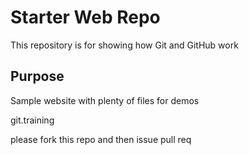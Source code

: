 # Starter Web Repo

This repository is for showing how Git and GitHub work

## Purpose

Sample website with plenty of files for demos

git.training

please fork this repo and then issue pull req